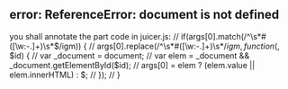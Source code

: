 ## error:  ReferenceError: document is not defined
you shall annotate the part code in juicer.js:
        // if(args[0].match(/^\s*#([\w:\-\.]+)\s*$/igm)) {
        //     args[0].replace(/^\s*#([\w:\-\.]+)\s*$/igm, function($, $id) {
        //         var _document = document;
        //         var elem = _document && _document.getElementById($id);
        //         args[0] = elem ? (elem.value || elem.innerHTML) : $;
        //     });
        // }
